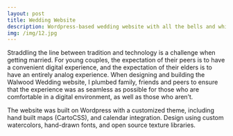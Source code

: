 ```yaml
---
layout: post
title: Wedding Website
description: Wordpress-based wedding website with all the bells and whistles.
img: /img/12.jpg
---
```


Straddling the line between tradition and technology is a challenge when getting married. For young couples, the expectation of their peers is to have a convenient digital experience, and the expectation of their elders is to have an entirely analog experience. When designing and building the Walwood Wedding website, I plumbed family, friends and peers to ensure that the experience was as seamless as possible for those who are comfortable in a digital environment, as well as those who aren’t.

The website was built on Wordpress with a customized theme, including hand built maps (CartoCSS), and calendar integration. Design using custom watercolors, hand-drawn fonts, and open source texture libraries.

